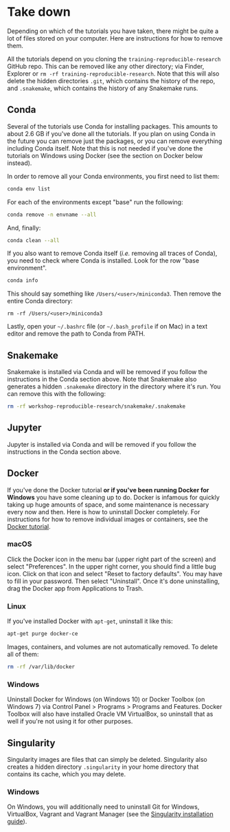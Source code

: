 # Take down
Depending on which of the tutorials you have taken, there might be quite a lot
of files stored on your computer. Here are instructions for how to remove them.

All the tutorials depend on you cloning the `training-reproducible-research`
GitHub repo. This can be removed like any other directory; via Finder,
Explorer or `rm -rf training-reproducible-research`. Note that this will also
delete the hidden directories `.git`, which contains the history of the repo,
and `.snakemake`, which contains the history of any Snakemake runs.

## Conda
Several of the tutorials use Conda for installing packages. This amounts to
about 2.6 GB if you've done all the tutorials. If you plan on using Conda in
the future you can remove just the packages, or you can remove everything
including Conda itself. Note that this is not needed if you've done the
tutorials on Windows using Docker (see the section on Docker below instead).

In order to remove all your Conda environments, you first need to list them:

```bash
conda env list
```

For each of the environments except "base" run the following:

```bash
conda remove -n envname --all
```

And, finally:

```bash
conda clean --all
```

If you also want to remove Conda itself (*i.e.* removing all traces of Conda),
you need to check where Conda is installed. Look for the row "base environment".

```bash
conda info
```

This should say something like `/Users/<user>/miniconda3`. Then remove the
entire Conda directory:

```
rm -rf /Users/<user>/miniconda3
```

Lastly, open your `~/.bashrc` file (or `~/.bash_profile` if on Mac) in a text
editor and remove the path to Conda from PATH.

## Snakemake

Snakemake is installed via Conda and will be removed if you follow the
instructions in the Conda section above. Note that Snakemake also generates
a hidden `.snakemake` directory in the directory where it's run. You can remove
this with the following:

```bash
rm -rf workshop-reproducible-research/snakemake/.snakemake
```

## Jupyter

Jupyter is installed via Conda and will be removed if you follow the
instructions in the Conda section above.

## Docker

If you've done the Docker tutorial **or if you've been running Docker for
Windows** you have some cleaning up to do. Docker is infamous for quickly
taking up huge amounts of space, and some maintenance is necessary every now
and then. Here is how to uninstall Docker completely. For instructions for how
to remove individual images or containers, see the [Docker tutorial](docker.md).

### macOS

Click the Docker icon in the menu bar (upper right part of the screen) and
select "Preferences". In the upper right corner, you should find a little bug icon.
Click on that icon and select "Reset to factory defaults". You may have to fill 
in your password. Then select "Uninstall". Once it's done uninstalling, drag the 
Docker app from Applications to Trash.

### Linux

If you've installed Docker with `apt-get`, uninstall it like this:

```bash
apt-get purge docker-ce
```

Images, containers, and volumes are not automatically removed. To delete all of
them:

```bash
rm -rf /var/lib/docker
```

### Windows

Uninstall Docker for Windows (on Windows 10) or Docker Toolbox (on Windows 7)
via Control Panel > Programs > Programs and Features. Docker Toolbox will also
have installed Oracle VM VirtualBox, so uninstall that as well if you're not
using it for other purposes.

## Singularity

Singularity images are files that can simply be deleted. Singularity also
creates a hidden directory `.singularity` in your home directory that contains
its cache, which you may delete.

### Windows

On Windows, you will additionally need to uninstall Git for Windows, VirtualBox, Vagrant and Vagrant Manager (see the 
[Singularity installation guide](https://sylabs.io/guides/3.4/user-guide/installation.html#install-on-windows-or-mac)).
